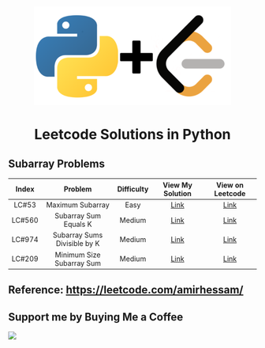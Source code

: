 <p align="center">
<a href="https://www.github.com/amirhessam88/LeetCode/">
  <img src="https://raw.githubusercontent.com/amirhessam88/LeetCode/master/assets/header.png" width="400"></img></a>
</p>

<h1 align="center">
    Leetcode Solutions in Python
</h1>


## Subarray Problems

| Index  | Problem            | Difficulty | View My Solution                 | View on Leetcode |
| :---:  | :---:              |   :----:   |         :---:                    | :---: |
| LC#53  | Maximum Subarray       | Easy     | [Link](./problems/LC53.md)   | [Link](https://leetcode.com/problems/maximum-subarray/) |
| LC#560  | Subarray Sum Equals K | Medium     | [Link](./problems/LC560.md)   | [Link](https://leetcode.com/problems/subarray-sum-equals-k/) |
| LC#974  | Subarray Sums Divisible by K | Medium     | [Link](./problems/LC974.md)   | [Link](https://leetcode.com/problems/subarray-sums-divisible-by-k/) |
| LC#209  |  Minimum Size Subarray Sum| Medium     | [Link](./problems/LC209.md)   | [Link](https://leetcode.com/problems/minimum-size-subarray-sum/) |


## Reference: https://leetcode.com/amirhessam/

## Support me by Buying Me a Coffee

<a href="https://www.buymeacoffee.com/amirhessam"><img src="https://img.buymeacoffee.com/button-api/?text=Buy me a coffee&emoji=&slug=amirhessam&button_colour=5F7FFF&font_colour=ffffff&font_family=Cookie&outline_colour=000000&coffee_colour=FFDD00"></a>
